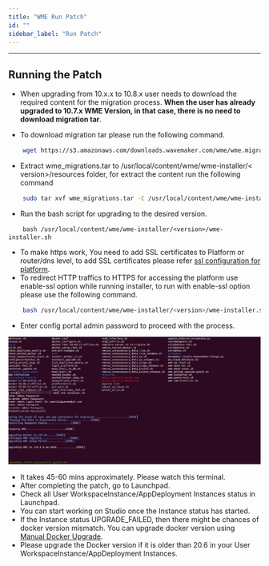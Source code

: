 ```yaml
---
title: "WME Run Patch"
id: ""
sidebar_label: "Run Patch"
---
```

---

## Running the Patch

- When upgrading from 10.x.x to 10.8.x user needs to download the required content for the migration process. **When the user has already upgraded to 10.7.x WME Version, in that case, there is no need to download migration tar**.

- To download migration tar please run the following command.

```bash
    wget https://s3.amazonaws.com/downloads.wavemaker.com/wme/wme.migration/wme_migrations.tar
```

- Extract wme_migrations.tar to /usr/local/content/wme/wme-installer/< version>/resources folder, for extract the content run the following command

```bash
    sudo tar xvf wme_migrations.tar -C /usr/local/content/wme/wme-installer/<version>/resources/
 ```

- Run the bash script for upgrading to the desired version.

```shell
    bash /usr/local/content/wme/wme-installer/<version>/wme-installer.sh
```

- To make https work, You need to add SSL certificates to Platform or router/dns level, to add SSL certificates please refer [ssl configuration for platform](/learn/on-premise/configure/config-ssl).
- To redirect HTTP traffics to HTTPS for accessing the platform use enable-ssl option while running installer, to run with enable-ssl option please use the following command.

```bash
    bash /usr/local/content/wme/wme-installer/<version>/wme-installer.sh --enable-ssl
```

- Enter config portal admin password to proceed with the process.

[![upgrading-wme](/learn/assets/wme-setup/upgrade-wme-setup/wme-patch-upgrade.jpg)](/learn/assets/wme-setup/upgrade-wme-setup/wme-patch-upgrade.jpg)

- It takes 45-60 mins approximately. Please watch this terminal.
- After completing the patch, go to Launchpad.
- Check all User WorkspaceInstance/AppDeployment Instances status in Launchpad.
- You can start working on Studio once the Instance status has started.
- If the Instance status UPGRADE_FAILED, then there might be chances of docker version mismatch. You can upgrade docker version using [Manual Docker Upgrade](/learn/on-premise/upgrade/docker-upgrade).
- Please upgrade the Docker version if it is older than 20.6 in your User WorkspaceInstance/AppDeployment Instances.
